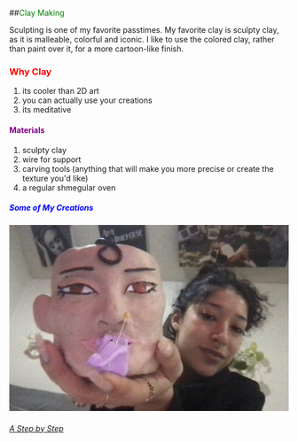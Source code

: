 ##<span style="color:Green">Clay Making

Sculpting is one of my favorite passtimes. My favorite clay is sculpty clay, as it is malleable, colorful and iconic. I like to use the colored clay, rather than paint over it, for a more cartoon-like finish.
### <span style="color:red"> Why Clay
1. its cooler than 2D art
2. you can actually use your creations
3. its meditative

#### <span style="color:purple"> Materials
1. sculpty clay
2. wire for support
3. carving tools (anything that will make you more precise or create the texture you'd like)
4. a regular shmegular oven

##### <span style="color:blue"> Some of My Creations
![alt text](clei.jpg)

###### [A Step by Step](https://www.tiktok.com/t/ZT8EaSncx/)
